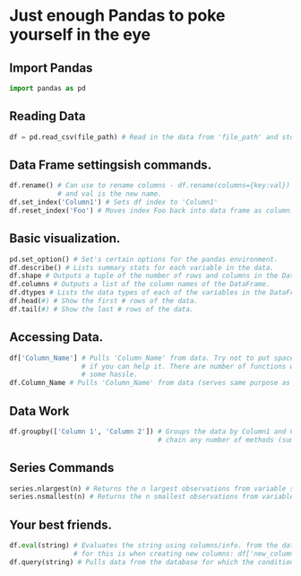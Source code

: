 # Just enough Pandas to poke yourself in the eye

## Import Pandas 
```Python
import pandas as pd
```

## Reading Data
```Python
df = pd.read_csv(file_path) # Read in the data from 'file_path' and store it in a DataFrame df. 
```

## Data Frame settingsish commands. 
```Python
df.rename() # Can use to rename columns - df.rename(columns={key:val}) where key is the old name 
		    # and val is the new name. 
df.set_index('Column1') # Sets df index to 'Column1'
df.reset_index('Foo') # Moves index Foo back into data frame as column. 
```

## Basic visualization. 
```Python 
pd.set_option() # Set's certain options for the pandas environment. 
df.describe() # Lists summary stats for each variable in the data. 
df.shape # Outputs a tuple of the number of rows and columns in the DataFrame.  
df.columns # Outputs a list of the column names of the DataFrame. 
df.dtypes # Lists the data types of each of the variables in the DataFrame. 
df.head(#) # Show the first # rows of the data. 
df.tail(#) # Show the last # rows of the data. 
```

## Accessing Data. 
```Python
df['Column_Name'] # Pulls 'Column_Name' from data. Try not to put spaces in column names 
				  # if you can help it. There are number of functions where this will save you 
				  # some hassle. 
df.Column_Name # Pulls 'Column_Name' from data (serves same purpose as above). 
```

## Data Work 
```Python
df.groupby(['Column 1', 'Column 2']) # Groups the data by Column1 and Column2. From here, you can 
		   							 # chain any number of methods (sum(), count(), etc.) 
```

## Series Commands
```Python
series.nlargest(n) # Returns the n largest observations from variable series. 
series.nsmallest(n) # Returns the n smallest observations from variable series. 
```

## Your best friends. 
```Python
df.eval(string) # Evaluates the string using columns/info. from the database. The most useful time 
				# for this is when creating new columns: df['new_column'] = df.eval('Col1 / Col2')
df.query(string) # Pulls data from the database for which the conditions in 'string' are matched.
``` 
